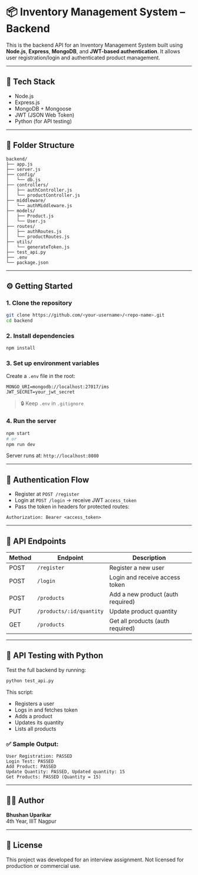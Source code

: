 # 📦 Inventory Management System – Backend

This is the backend API for an Inventory Management System built using **Node.js**, **Express**, **MongoDB**, and **JWT-based authentication**. It allows user registration/login and authenticated product management.

---

## 🚀 Tech Stack

- Node.js
- Express.js
- MongoDB + Mongoose
- JWT (JSON Web Token)
- Python (for API testing)

---

## 📁 Folder Structure

```
backend/
├── app.js
├── server.js
├── config/
│   └── db.js
├── controllers/
│   ├── authController.js
│   └── productController.js
├── middleware/
│   └── authMiddleware.js
├── models/
│   ├── Product.js
│   └── User.js
├── routes/
│   ├── authRoutes.js
│   └── productRoutes.js
├── utils/
│   └── generateToken.js
├── test_api.py
├── .env
└── package.json
```

---

## ⚙️ Getting Started

### 1. Clone the repository

```bash
git clone https://github.com/<your-username>/<repo-name>.git
cd backend
```

### 2. Install dependencies

```bash
npm install
```

### 3. Set up environment variables

Create a `.env` file in the root:

```
MONGO_URI=mongodb://localhost:27017/ims
JWT_SECRET=your_jwt_secret
```

> 🔒 Keep `.env` in `.gitignore`

### 4. Run the server

```bash
npm start
# or
npm run dev
```

Server runs at: `http://localhost:8080`

---

## 🔐 Authentication Flow

- Register at `POST /register`
- Login at `POST /login` → receive JWT `access_token`
- Pass the token in headers for protected routes:

```
Authorization: Bearer <access_token>
```

---

## 📮 API Endpoints

| Method | Endpoint                    | Description                      |
|--------|-----------------------------|----------------------------------|
| POST   | `/register`                 | Register a new user              |
| POST   | `/login`                    | Login and receive access token   |
| POST   | `/products`                 | Add a new product (auth required)|
| PUT    | `/products/:id/quantity`    | Update product quantity          |
| GET    | `/products`                 | Get all products (auth required) |

---

## 🧪 API Testing with Python

Test the full backend by running:

```bash
python test_api.py
```

This script:
- Registers a user
- Logs in and fetches token
- Adds a product
- Updates its quantity
- Lists all products

### ✅ Sample Output:
```
User Registration: PASSED
Login Test: PASSED
Add Product: PASSED
Update Quantity: PASSED, Updated quantity: 15
Get Products: PASSED (Quantity = 15)
```

---

## 👨‍💻 Author

**Bhushan Uparikar**  
4th Year, IIIT Nagpur

---

## 📝 License

This project was developed for an interview assignment. Not licensed for production or commercial use.
